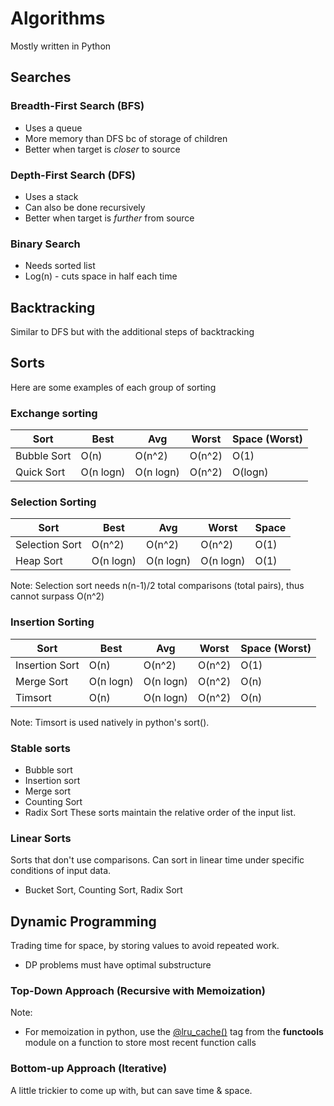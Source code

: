 # Algorithms
Mostly written in Python

## Searches
### Breadth-First Search (BFS)
- Uses a queue
- More memory than DFS bc of storage of children
- Better when target is *closer* to source

### Depth-First Search (DFS)
- Uses a stack
- Can also be done recursively
- Better when target is *further* from source

### Binary Search
- Needs sorted list
- Log(n) - cuts space in half each time


## Backtracking
Similar to DFS but with the additional steps of backtracking


## Sorts
Here are some examples of each group of sorting
### Exchange sorting
|     Sort     |  Best      |  Avg       |  Worst  |  Space (Worst) |
|--------------|------------|------------|---------|----------------|
|  Bubble Sort |  O(n)      |  O(n^2)    |  O(n^2) |  O(1)          |
|  Quick Sort  |  O(n logn) |  O(n logn) |  O(n^2) |  O(logn)       |

### Selection Sorting

|     Sort       |  Best      |  Avg       |  Worst     |  Space |
|----------------|------------|------------|------------|--------|
| Selection Sort |  O(n^2)    |  O(n^2)    |  O(n^2)    |  O(1) |
|  Heap Sort     |  O(n logn) |  O(n logn) |  O(n logn) |  O(1) |

Note: Selection sort needs n(n-1)/2 total comparisons (total pairs), thus cannot surpass O(n^2)

### Insertion Sorting
|     Sort        |  Best      |  Avg       |  Worst  |  Space (Worst) |
|-----------------|------------|------------|---------|----------------|
|  Insertion Sort |  O(n)      |  O(n^2)    |  O(n^2) |  O(1) |
|  Merge Sort     |  O(n logn) |  O(n logn) |  O(n^2) |  O(n) |
|  Timsort        |  O(n)      |  O(n logn) |  O(n^2) |  O(n) |
Note: Timsort is used natively in python's sort().

### Stable sorts
- Bubble sort
- Insertion sort
- Merge sort
- Counting Sort
- Radix Sort
These sorts maintain the relative order of the input list.

### Linear Sorts
Sorts that don't use comparisons. Can sort in linear time under specific conditions of input data.
- Bucket Sort, Counting Sort, Radix Sort


## Dynamic Programming
Trading time for space, by storing values to avoid repeated work.
- DP problems must have optimal substructure

### Top-Down Approach (Recursive with Memoization)
Note:
- For memoization in python, use the [@lru_cache()](https://www.geeksforgeeks.org/python-functools-lru_cache/) tag from the **functools** module on a function to store most recent function calls

### Bottom-up Approach (Iterative)
A little trickier to come up with, but can save time & space.
